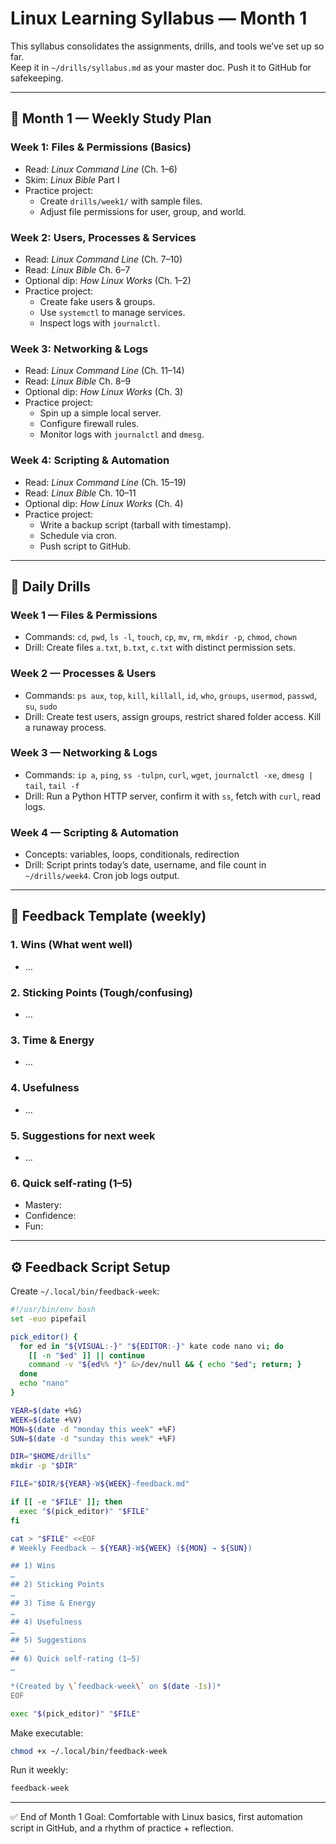 # Linux Learning Syllabus — Month 1

This syllabus consolidates the assignments, drills, and tools we’ve set up so far.  
Keep it in `~/drills/syllabus.md` as your master doc. Push it to GitHub for safekeeping.

---

## 📅 Month 1 — Weekly Study Plan

### Week 1: Files & Permissions (Basics)
- Read: *Linux Command Line* (Ch. 1–6)
- Skim: *Linux Bible* Part I
- Practice project:
  - Create `drills/week1/` with sample files.
  - Adjust file permissions for user, group, and world.

### Week 2: Users, Processes & Services
- Read: *Linux Command Line* (Ch. 7–10)
- Read: *Linux Bible* Ch. 6–7
- Optional dip: *How Linux Works* (Ch. 1–2)
- Practice project:
  - Create fake users & groups.
  - Use `systemctl` to manage services.
  - Inspect logs with `journalctl`.

### Week 3: Networking & Logs
- Read: *Linux Command Line* (Ch. 11–14)
- Read: *Linux Bible* Ch. 8–9
- Optional dip: *How Linux Works* (Ch. 3)
- Practice project:
  - Spin up a simple local server.
  - Configure firewall rules.
  - Monitor logs with `journalctl` and `dmesg`.

### Week 4: Scripting & Automation
- Read: *Linux Command Line* (Ch. 15–19)
- Read: *Linux Bible* Ch. 10–11
- Optional dip: *How Linux Works* (Ch. 4)
- Practice project:
  - Write a backup script (tarball with timestamp).
  - Schedule via cron.
  - Push script to GitHub.

---

## 🥋 Daily Drills

### Week 1 — Files & Permissions
- Commands: `cd`, `pwd`, `ls -l`, `touch`, `cp`, `mv`, `rm`, `mkdir -p`, `chmod`, `chown`
- Drill: Create files `a.txt`, `b.txt`, `c.txt` with distinct permission sets.

### Week 2 — Processes & Users
- Commands: `ps aux`, `top`, `kill`, `killall`, `id`, `who`, `groups`, `usermod`, `passwd`, `su`, `sudo`
- Drill: Create test users, assign groups, restrict shared folder access. Kill a runaway process.

### Week 3 — Networking & Logs
- Commands: `ip a`, `ping`, `ss -tulpn`, `curl`, `wget`, `journalctl -xe`, `dmesg | tail`, `tail -f`
- Drill: Run a Python HTTP server, confirm it with `ss`, fetch with `curl`, read logs.

### Week 4 — Scripting & Automation
- Concepts: variables, loops, conditionals, redirection
- Drill: Script prints today’s date, username, and file count in `~/drills/week4`. Cron job logs output.

---

## 📝 Feedback Template (weekly)

### 1. Wins (What went well)
- …

### 2. Sticking Points (Tough/confusing)
- …

### 3. Time & Energy
- …

### 4. Usefulness
- …

### 5. Suggestions for next week
- …

### 6. Quick self-rating (1–5)
- Mastery:
- Confidence:
- Fun:

---

## ⚙️ Feedback Script Setup

Create `~/.local/bin/feedback-week`:

```bash
#!/usr/bin/env bash
set -euo pipefail

pick_editor() {
  for ed in "${VISUAL:-}" "${EDITOR:-}" kate code nano vi; do
    [[ -n "$ed" ]] || continue
    command -v "${ed%% *}" &>/dev/null && { echo "$ed"; return; }
  done
  echo "nano"
}

YEAR=$(date +%G)
WEEK=$(date +%V)
MON=$(date -d "monday this week" +%F)
SUN=$(date -d "sunday this week" +%F)

DIR="$HOME/drills"
mkdir -p "$DIR"

FILE="$DIR/${YEAR}-W${WEEK}-feedback.md"

if [[ -e "$FILE" ]]; then
  exec "$(pick_editor)" "$FILE"
fi

cat > "$FILE" <<EOF
# Weekly Feedback — ${YEAR}-W${WEEK} (${MON} → ${SUN})

## 1) Wins
…
## 2) Sticking Points
…
## 3) Time & Energy
…
## 4) Usefulness
…
## 5) Suggestions
…
## 6) Quick self-rating (1–5)
…

*(Created by \`feedback-week\` on $(date -Is))*
EOF

exec "$(pick_editor)" "$FILE"
```

Make executable:
```bash
chmod +x ~/.local/bin/feedback-week
```

Run it weekly:
```bash
feedback-week
```

---

✅ End of Month 1 Goal: Comfortable with Linux basics, first automation script in GitHub, and a rhythm of practice + reflection.
